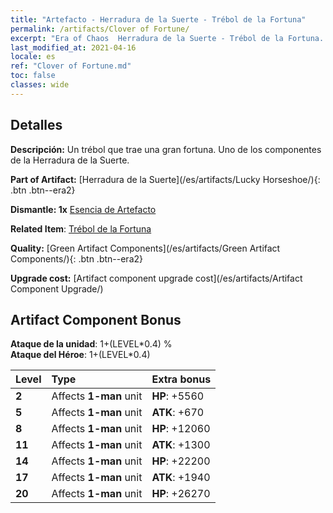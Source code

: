 ```yaml
---
title: "Artefacto - Herradura de la Suerte - Trébol de la Fortuna"
permalink: /artifacts/Clover of Fortune/
excerpt: "Era of Chaos  Herradura de la Suerte - Trébol de la Fortuna. Un trébol que trae una gran fortuna. Uno de los componentes de la Herradura de la Suerte."
last_modified_at: 2021-04-16
locale: es
ref: "Clover of Fortune.md"
toc: false
classes: wide
---
```




## Detalles

 **Descripción:** Un trébol que trae una gran fortuna. Uno de los componentes de la Herradura de la Suerte.

 **Part of Artifact:** [Herradura de la Suerte](/es/artifacts/Lucky Horseshoe/){: .btn .btn--era2}

 **Dismantle: 1x** [Esencia de Artefacto](/es/Items/con_905/)

 **Related Item**: [Trébol de la Fortuna](/es/Items/art_109/)

 **Quality:** [Green Artifact Components](/es/artifacts/Green Artifact Components/){: .btn .btn--era2}

 **Upgrade cost:** [Artifact component upgrade cost](/es/artifacts/Artifact Component Upgrade/)

## Artifact Component Bonus

  **Ataque de la unidad**: 1+(LEVEL\*0.4) %<br/>**Ataque del Héroe**: 1+(LEVEL\*0.4)

  |  Level  | Type |    Extra bonus  | 
  |:--------|:-----|:----------------| 
  | **2** | Affects **1-man** unit | **HP**: +5560 | 
  | **5** | Affects **1-man** unit | **ATK**: +670 | 
  | **8** | Affects **1-man** unit | **HP**: +12060 | 
  | **11** | Affects **1-man** unit | **ATK**: +1300 | 
  | **14** | Affects **1-man** unit | **HP**: +22200 | 
  | **17** | Affects **1-man** unit | **ATK**: +1940 | 
  | **20** | Affects **1-man** unit | **HP**: +26270 | 
